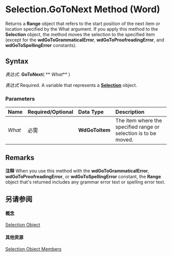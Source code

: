 
# Selection.GoToNext Method (Word)

Returns a  **Range** object that refers to the start position of the next item or location specified by the What argument. If you apply this method to the **Selection** object, the method moves the selection to the specified item (except for the **wdGoToGrammaticalError**, **wdGoToProofreadingError**, and **wdGoToSpellingError** constants).


## Syntax

 _表达式_. **GoToNext**( ** _What_** )

 _表达式_ Required. A variable that represents a **[Selection](7b574a91-c33e-ecfd-6783-6b7528b2ed8f.md)** object.


### Parameters



|**Name**|**Required/Optional**|**Data Type**|**Description**|
|:-----|:-----|:-----|:-----|
| _What_|必需|**WdGoToItem**|The item where the specified range or selection is to be moved.|

## Remarks




 **注释**  When you use this method with the  **wdGoToGrammaticalError**, **wdGoToProofreadingError**, or **wdGoToSpellingError** constant, the **Range** object that's returned includes any grammar error text or spelling error text.


## 另请参阅


#### 概念


[Selection Object](7b574a91-c33e-ecfd-6783-6b7528b2ed8f.md)
#### 其他资源


[Selection Object Members](http://msdn.microsoft.com/library/71e67a43-d40a-ad9a-8ef2-c5c487733e0d%28Office.15%29.aspx)
